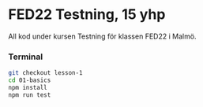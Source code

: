 # FED22 Testning, 15 yhp

All kod under kursen Testning för klassen FED22 i Malmö.

### Terminal

```zsh
git checkout lesson-1
cd 01-basics
npm install
npm run test
```
